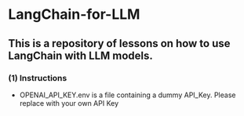 # LangChain-for-LLM
## This is a repository of lessons on how to use LangChain with LLM models. 
### (1) Instructions
- OPENAI_API_KEY.env is a file containing a dummy API_Key.  Please replace with your own API Key
 
